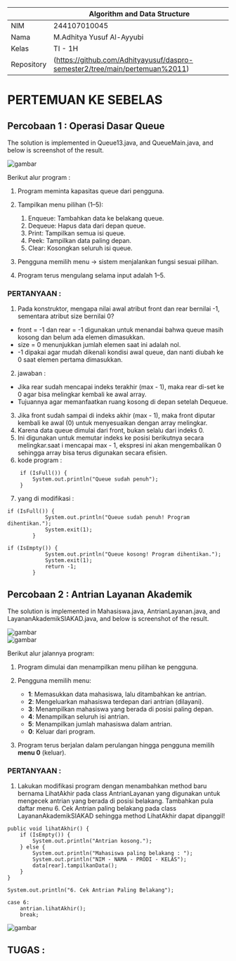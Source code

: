 |  | Algorithm and Data Structure |
|--|--|
| NIM |   244107010045|
| Nama |  M.Adhitya Yusuf Al-Ayyubi |
| Kelas | TI - 1H |
| Repository | (https://github.com/Adhityayusuf/daspro-semester2/tree/main/pertemuan%2011)     

# PERTEMUAN KE SEBELAS    

## Percobaan 1 : Operasi Dasar Queue     

The solution is implemented in Queue13.java, and QueueMain.java, and below is screenshot of the result.       

![gambar](../gambar/gambar1.11.png)     

Berikut alur program :

1. Program meminta kapasitas queue dari pengguna.
2. Tampilkan menu pilihan (1–5):

   1. Enqueue: Tambahkan data ke belakang queue.
   2. Dequeue: Hapus data dari depan queue.
   3. Print: Tampilkan semua isi queue.
   4. Peek: Tampilkan data paling depan.
   5. Clear: Kosongkan seluruh isi queue.
3. Pengguna memilih menu → sistem menjalankan fungsi sesuai pilihan.
4. Program terus mengulang selama input adalah 1–5.

### PERTANYAAN : 
1. Pada konstruktor, mengapa nilai awal atribut front dan rear bernilai -1, sementara atribut size 
bernilai 0?     
- front = -1 dan rear = -1 digunakan untuk menandai bahwa queue masih kosong dan belum ada elemen dimasukkan.
- size = 0 menunjukkan jumlah elemen saat ini adalah nol.
- -1 dipakai agar mudah dikenali kondisi awal queue, dan nanti diubah ke 0 saat elemen pertama dimasukkan.    
2. jawaban :   
- Jika rear sudah mencapai indeks terakhir (max - 1), maka rear di-set ke 0 agar bisa melingkar kembali ke awal array.
- Tujuannya agar memanfaatkan ruang kosong di depan setelah Dequeue.
3. Jika front sudah sampai di indeks akhir (max - 1), maka front diputar kembali ke awal (0) untuk menyesuaikan dengan array melingkar.
4. Karena data queue dimulai dari front, bukan selalu dari indeks 0.
5. Ini digunakan untuk memutar indeks ke posisi berikutnya secara melingkar.saat i mencapai max - 1, ekspresi ini akan mengembalikan 0 sehingga array bisa terus digunakan secara efisien.
6. kode program :
```
    if (IsFull()) {
        System.out.println("Queue sudah penuh");
    }
```     
7. yang di modifikasi :
```
if (IsFull()) {
            System.out.println("Queue sudah penuh! Program dihentikan.");
            System.exit(1);
        }
```    
```
if (IsEmpty()) {
            System.out.println("Queue kosong! Program dihentikan.");
            System.exit(1);
            return -1;
        }
```    

## Percobaan 2 :  Antrian Layanan Akademik    

The solution is implemented in Mahasiswa.java, AntrianLayanan.java, and LayananAkademikSIAKAD.java, and below is screenshot of the result.    

![gambar](../gambar/gambar2.11.png)     
![gambar](../gambar/gambar3.11.png)     

Berikut alur jalannya program:

1. Program dimulai dan menampilkan menu pilihan ke pengguna.
2. Pengguna memilih menu:

   * **1**: Memasukkan data mahasiswa, lalu ditambahkan ke antrian.
   * **2**: Mengeluarkan mahasiswa terdepan dari antrian (dilayani).
   * **3**: Menampilkan mahasiswa yang berada di posisi paling depan.
   * **4**: Menampilkan seluruh isi antrian.
   * **5**: Menampilkan jumlah mahasiswa dalam antrian.
   * **0**: Keluar dari program.
3. Program terus berjalan dalam perulangan hingga pengguna memilih **menu 0** (keluar).

### PERTANYAAN :     
1. Lakukan modifikasi program dengan menambahkan method baru bernama LihatAkhir pada class AntrianLayanan yang digunakan untuk mengecek antrian yang berada di posisi belakang. Tambahkan pula daftar menu 6. Cek Antrian paling belakang pada class LayananAkademikSIAKAD sehingga method LihatAkhir dapat dipanggil!        

```
public void lihatAkhir() {
    if (IsEmpty()) {
        System.out.println("Antrian kosong.");
    } else {
        System.out.println("Mahasiswa paling belakang : ");
        System.out.println("NIM - NAMA - PRODI - KELAS");
        data[rear].tampilkanData();
    }
}
```
```
System.out.println("6. Cek Antrian Paling Belakang");
```
```
case 6:
    antrian.lihatAkhir();
    break;
```
![gambar](../gambar/gambar4.11.png)     

## TUGAS :   

